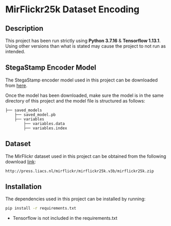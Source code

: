 # MirFlickr25k Dataset Encoding

## Description

This project has been run strictly using **Python 3.7.16** & **Tensorflow 1.13.1**. Using other versions than what is stated may cause the project to not run as intended.

## StegaStamp Encoder Model

The StegaStamp encoder model used in this project can be downloaded from [here](https://drive.google.com/drive/folders/1EHvFEVXufdiaHM15wSAXcxFFzIgaMRFn?usp=drive_link).

Once the model has been downloaded, make sure the model is in the same directory of this project and the model file is structured as follows:

    ├── saved_models
        ├── saved_model.pb          
        ├── variables
            ├── variables.data
            ├── variables.index

## Dataset

The MirFlickr dataset used in this project can be obtained from the following download [link](http://press.liacs.nl/mirflickr/mirflickr25k.v3b/mirflickr25k.zip):

    http://press.liacs.nl/mirflickr/mirflickr25k.v3b/mirflickr25k.zip

## Installation

The dependencies used in this project can be installed by running:

```sh
pip install -r requirements.txt
```

- Tensorflow is not included in the requirements.txt